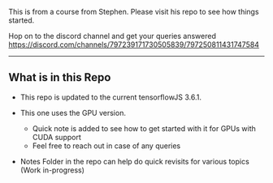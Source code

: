 
This is from a course from Stephen. Please visit his repo to see how things started.

Hop on to the discord channel and get your queries answered 
https://discord.com/channels/797239171730505839/797250811431747584
______________________________________________________________________________________________

## What is in this Repo
 - This repo is updated to the current tensorflowJS 3.6.1.
 - This one uses the GPU version.
    -  Quick note is added to see how to get started with it for GPUs with CUDA support
    -  Feel free to reach out in case of any queries

 - Notes Folder in the repo can help do quick revisits for various topics (Work in-progress) 





